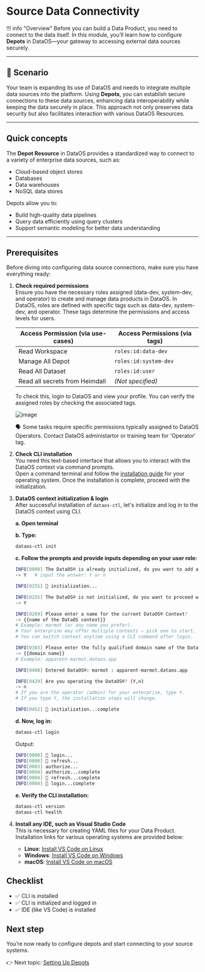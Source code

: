 
# Source Data Connectivity

!!! info "Overview"
    Before you can build a Data Product, you need to connect to the data itself. In this module, you’ll learn how to configure **Depots** in DataOS—your gateway to accessing external data sources securely.

---

## 📘 Scenario

Your team is expanding its use of DataOS and needs to integrate multiple data sources into the platform. Using **Depots**, you can establish secure connections to these data sources, enhancing data interoperability while keeping the data securely in place. This approach not only preserves data security but also facilitates interaction with various DataOS Resources.

---

## Quick concepts 

The **Depot Resource** in DataOS provides a standardized way to connect to a variety of enterprise data sources, such as:

- Cloud-based object stores
- Databases
- Data warehouses
- NoSQL data stores

Depots allow you to:

- Build high-quality data pipelines  
- Query data efficiently using query clusters  
- Support semantic modeling for better data understanding

---

## Prerequisites

Before diving into configuring data source connections, make sure you have everything ready:

1. **Check required permissions**  
   Ensure you have the necessary roles assigned (data-dev, system-dev, and operator) to create and manage data products in DataOS. In DataOS, roles are defined with specific tags such as data-dev, system-dev, and operator. These tags determine the permissions and access levels for users.

      | **Access Permission (via use-cases)** | **Access Permissions (via tags)** |
      |--------------------------------------|-----------------------------------|
      | Read Workspace                       | `roles:id:data-dev`               |
      | Manage All Depot                     | `roles:id:system-dev`             |
      | Read All Dataset                     | `roles:id:user`                   |
      | Read all secrets from Heimdall       | *(Not specified)*                 |
   
      To check this, login to DataOS and view your profile. You can verify the assigned roles by checking the associated tags.
      
      ![image](/learn_new/dp_foundations1_learn_track/data_source_connectivity/profile_on_dataos_home.png)
      <aside class="callout"> 
      🗣️ Some tasks require specific permissions typically assigned to DataOS Operators. Contact DataOS administartor or training team for 'Operator' tag.
      </aside>

2. **Check CLI installation**  
   You need this text-based interface that allows you to interact with the DataOS context via command prompts.  
   Open a command terminal and follow the [installation guide](/interfaces/cli/installation/) for your operating system. Once the installation is complete, proceed with the initialization.

3. **DataOS context initialization & login**  
   After successful installation of `dataos-ctl`, let's initialize and log in to the DataOS context using CLI.

     **a. Open terminal**

     **b. Type:**
     ```bash
     dataos-ctl init
     ```

     **c. Follow the prompts and provide inputs depending on your user role:**
     ```bash
     INFO[0000] The DataOS® is already initialized, do you want to add a new context? (Y,n)  
     -> Y   # input the answer: Y or n

     INFO[0255] 🚀 initialization...

     INFO[0255] The DataOS® is not initialized, do you want to proceed with initialization? (Y,n)  
     -> Y

     INFO[0269] Please enter a name for the current DataOS® Context?  
     -> {{name of the DataOS context}}
     # Example: marmot (or any name you prefer).
     # Your enterprise may offer multiple contexts — pick one to start.
     # You can switch context anytime using a CLI command after login.

     INFO[0383] Please enter the fully qualified domain name of the DataOS® instance?  
     -> {{domain name}} 
     # Example: apparent-marmot.dataos.app

     INFO[0408] Entered DataOS®: marmot : apparent-marmot.dataos.app 

     INFO[0429] Are you operating the DataOS®? (Y,n)         
     -> n  
     # If you are the operator (admin) for your enterprise, type Y.
     # If you type Y, the installation steps will change.

     INFO[0452] 🚀 initialization...complete
     ```

     **d. Now, log in:**
     ```bash
     dataos-ctl login
     ```

     Output:
     ```bash
     INFO[0000] 🔑 login...                                   
     INFO[0000] 🔑 refresh...                                 
     INFO[0003] authorize...                                 
     INFO[0004] authorize...complete                         
     INFO[0004] 🔑 refresh...complete                         
     INFO[0004] 🔑 login...complete 
     ```

     **e. Verify the CLI installation:**
     ```bash
     dataos-ctl version
     dataos-ctl health
     ```

4. **Install any IDE, such as Visual Studio Code**  
   This is necessary for creating YAML files for your Data Product. Installation links for various operating systems are provided below:

    - **Linux**: [Install VS Code on Linux](https://code.visualstudio.com/docs/setup/linux)  
    - **Windows**: [Install VS Code on Windows](https://code.visualstudio.com/docs/setup/windows)  
    - **macOS**: [Install VS Code on macOS](https://code.visualstudio.com/docs/setup/mac)

## Checklist

- ✅  CLI is installed 
- ✅  CLI is initialized and logged in
- ✅  IDE (like VS Code) is installed
 

## Next step
You’re now ready to configure depots and start connecting to your source systems.

👉 Next topic: [Setting Up Depots](/learn_new/dp_foundations1_learn_track/data_source_connectivity/setting_up_depots/)
